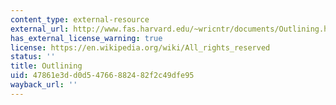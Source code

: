 ```yaml
---
content_type: external-resource
external_url: http://www.fas.harvard.edu/~wricntr/documents/Outlining.html
has_external_license_warning: true
license: https://en.wikipedia.org/wiki/All_rights_reserved
status: ''
title: Outlining
uid: 47861e3d-d0d5-4766-8824-82f2c49dfe95
wayback_url: ''
---
```

